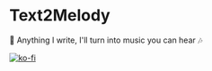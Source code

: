# Text2Melody
🎵 Anything I write, I'll turn into music you can hear 🎶 

[![ko-fi](https://ko-fi.com/img/githubbutton_sm.svg)](https://ko-fi.com/E1E81ASMA9)
